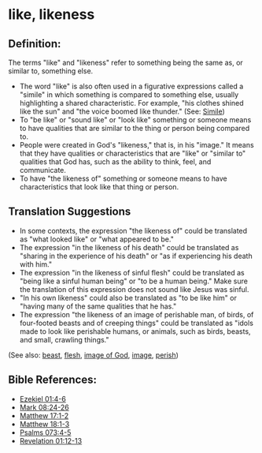 # like, likeness #

## Definition: ##

The terms "like" and "likeness" refer to something being the same as, or similar to, something else.

* The word "like" is also often used in a figurative expressions called a "simile" in which something is compared to something else, usually highlighting a shared characteristic. For example, "his clothes shined like the sun" and "the voice boomed like thunder." (See: [Simile](en/ta-vol1/translate/man/figs-simile))
* To "be like" or "sound like" or "look like" something or someone means to have qualities that are similar to the thing or person being compared to.
* People were created in God's "likeness," that is, in his "image." It means that they have qualities or characteristics that are "like" or "similar to" qualities that God has, such as the ability to think, feel, and communicate.
* To have "the likeness of" something or someone means to have characteristics that look like that thing or person.

## Translation Suggestions ##

* In some contexts, the expression "the likeness of" could be translated as "what looked like" or "what appeared to be."
* The expression "in the likeness of his death" could be translated as "sharing in the experience of his death" or "as if experiencing his death with him."
* The expression "in the likeness of sinful flesh" could be translated as "being like a sinful human being" or "to be a human being." Make sure the translation of this expression does not sound like Jesus was sinful.
* "In his own likeness" could also be translated as "to be like him" or "having many of the same qualities that he has."
* The expression "the likeness of an image of perishable man, of birds, of four-footed beasts and of creeping things" could be translated as "idols made to look like perishable humans, or animals, such as birds, beasts, and small, crawling things."

(See also: [beast](../other/beast.md), [flesh](../kt/flesh.md), [image of God](../kt/imageofgod.md), [image](../other/image.md), [perish](../kt/perish.md))

## Bible References: ##

* [Ezekiel 01:4-6](en/tn/ezk/help/01/04)
* [Mark 08:24-26](en/tn/mrk/help/08/24)
* [Matthew 17:1-2](en/tn/mat/help/17/01)
* [Matthew 18:1-3](en/tn/mat/help/18/01)
* [Psalms 073:4-5](en/tn/psa/help/73/04)
* [Revelation 01:12-13](en/tn/rev/help/01/12)